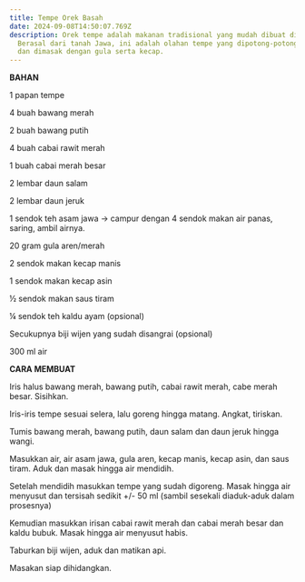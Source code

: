 ```yaml
---
title: Tempe Orek Basah
date: 2024-09-08T14:50:07.769Z
description: Orek tempe adalah makanan tradisional yang mudah dibuat di rumah.
  Berasal dari tanah Jawa, ini adalah olahan tempe yang dipotong-potong kecil
  dan dimasak dengan gula serta kecap.
---
```

**BAHAN**

1 papan tempe

4 buah bawang merah

2 buah bawang putih

4 buah cabai rawit merah

1 buah cabai merah besar

2 lembar daun salam

2 lembar daun jeruk

1 sendok teh asam jawa → campur dengan 4 sendok makan air panas, saring, ambil airnya.

20 gram gula aren/merah

2 sendok makan kecap manis

1 sendok makan kecap asin

½ sendok makan saus tiram

¼ sendok teh kaldu ayam (opsional)

Secukupnya biji wijen yang sudah disangrai (opsional)

300 ml air

**CARA MEMBUAT**

Iris halus bawang merah, bawang putih, cabai rawit merah, cabe merah besar. Sisihkan.

Iris-iris tempe sesuai selera, lalu goreng hingga matang. Angkat, tiriskan.

Tumis bawang merah, bawang putih, daun salam dan daun jeruk hingga wangi.

Masukkan air, air asam jawa, gula aren, kecap manis, kecap asin, dan saus tiram. Aduk dan masak hingga air mendidih.

Setelah mendidih masukkan tempe yang sudah digoreng. Masak hingga air menyusut dan tersisah sedikit +/- 50 ml (sambil sesekali diaduk-aduk dalam prosesnya)

Kemudian masukkan irisan cabai rawit merah dan cabai merah besar dan kaldu bubuk. Masak hingga air menyusut habis.

Taburkan biji wijen, aduk dan matikan api.

Masakan siap dihidangkan.